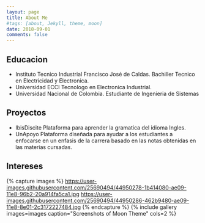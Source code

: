 ```yaml
---
layout: page
title: About Me
#tags: [about, Jekyll, theme, moon]
date: 2018-09-01
comments: false
---
```


## Educacion
* Instituto Tecnico Industrial Francisco José de Caldas.
     Bachiller Tecnico en Electricidad y Electronica.
* Universidad ECCI
     Tecnologo en Electronica Industrial.
* Universidad Nacional de Colombia.
     Estudiante de Ingenieria de Sistemas

## Proyectos
* IbisDiscite
     Plataforma para aprender la gramatica del idioma Ingles.
* UnApoyo
     Plataforma diseñada para ayudar a los estudiantes a enfocarse en un enfasis de la carrera basado en las notas obtenidas en las materias cursadas.

## Intereses

{% capture images %}
    https://user-images.githubusercontent.com/25690494/44950278-1b414080-ae09-11e8-96b2-20a914fa5ca1.jpg
    https://user-images.githubusercontent.com/25690494/44950286-462b9480-ae09-11e8-8e01-2c3172227484.jpg
{% endcapture %}
{% include gallery images=images caption="Screenshots of Moon Theme" cols=2 %}
